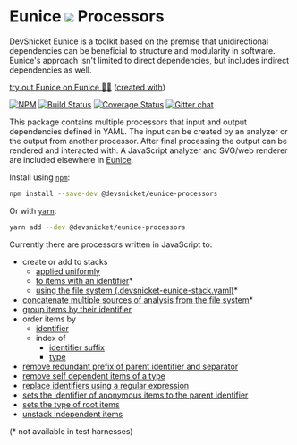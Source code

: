# Eunice ![](https://raw.githubusercontent.com/DevSnicket/eunice-renderer/master/getSvgElementForStack/createArrows/test/withUse/testCases/default-height.svg?sanitize=true) Processors

DevSnicket Eunice is a toolkit based on the premise that unidirectional dependencies can be beneficial to structure and modularity in software. Eunice's approach isn't limited to direct dependencies, but includes indirect dependencies as well.

[try out Eunice on Eunice 🐶🥫](https://devsnicket.github.io/Eunice/renderer/harness.html) ([created with](dogfooding/generate.sh))

[![NPM](https://img.shields.io/npm/v/@devsnicket/eunice-processors.svg)](https://www.npmjs.com/package/@devsnicket/eunice-processors
) [![Build Status](https://travis-ci.org/DevSnicket/eunice-processors.svg?branch=master)](https://travis-ci.org/DevSnicket/eunice-processors) [![Coverage Status](https://coveralls.io/repos/github/DevSnicket/eunice-processors/badge.svg?branch=master&c=1)](https://coveralls.io/github/DevSnicket/eunice-processors?branch=master) [![Gitter chat](https://badges.gitter.im/devsnicket-eunice/gitter.png)](https://gitter.im/devsnicket-eunice)

This package contains multiple processors that input and output dependencies defined in YAML. The input can be created by an analyzer or the output from another processor. After final processing the output can be rendered and interacted with. A JavaScript analyzer and SVG/web renderer are included elsewhere in [Eunice](https://www.github.com/DevSnicket/Eunice).

Install using [`npm`](https://www.npmjs.com/package/@devsnicket/eunice-processors):

```bash
npm install --save-dev @devsnicket/eunice-processors
```
Or with [`yarn`](https://yarnpkg.com/en/package/@devsnicket/eunice-processors):

```bash
yarn add --dev @devsnicket/eunice-processors
```

Currently there are processors written in JavaScript to:
- create or add to stacks
	- [applied uniformly](stacking/createOrAddToStacksUniformly)
	- [to items with an identifier](stacking/createOrAddToStacksToItemsWithIdentifier)*
	- [using the file system (.devsnicket-eunice-stack.yaml)](stacking/createOrAddToStacksUsingFileSystem)*
- [concatenate multiple sources of analysis from the file system](concatenateFromFileSystem)*
- [group items by their identifier](groupItemsByIdentifierSeparator)
- order items by
	- [identifier](sorting/orderItemsByIdentifier)
	- index of
		- [identifier suffix](sorting/orderItemsByIndexOfIdentifierSuffix)
		- [type](sorting/orderItemsByIndexOfType)
- [remove redundant prefix of parent identifier and separator](removeRedundantParentIdentifierPrefix)
- [remove self dependent items of a type](removeSelfDependentItemsOfType)
- [replace identifiers using a regular expression](replaceIdentifiers)
- [sets the identifier of anonymous items to the parent identifier](setIdentifierOfAnonymousToParent)
- [sets the type of root items](setTypeOfRootItems)
- [unstack independent items](unstackIndependent)

(\* not available in test harnesses)
